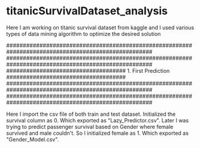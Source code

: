 # titanicSurvivalDataset_analysis
Here I am working on titanic survival dataset from kaggle and I used various types of data mining algorithm to optimize the desired solution

####################################################################################################
####################################################################################################
####################################   1. First Prediction      ####################################
####################################################################################################
####################################################################################################

Here I import the csv file of both train and test dataset. Initialized the survival column as 0. Which exported as "Lazy_Predictor.csv".
Later I was trying to predict passenger survival based on Gender where female survived and male couldn't. So I initialized female as 1.
Which exported as "Gender_Model.csv".
